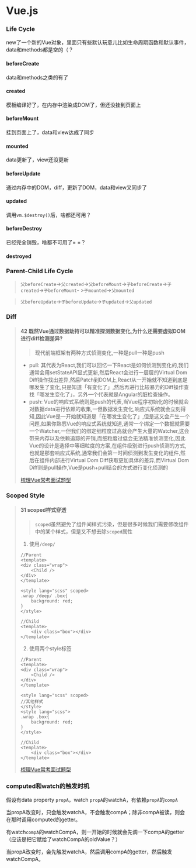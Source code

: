 # Vue.js

### Life Cycle

new了一个新的Vue对象，里面只有些默认玩意儿比如生命周期函数和默认事件，data和methods都是空的（？

#### beforeCreate

data和methods之类的有了

#### created

模板编译好了，在内存中渲染成DOM了，但还没挂到页面上

#### beforeMount

挂到页面上了，data和view达成了同步

#### mounted

data更新了，view还没更新

#### beforeUpdate

通过内存中的DOM，diff，更新了DOM，data和view又同步了

#### updated

调用`vm.$destroy()`后，啥都还可用？

#### beforeDestroy

已经完全销毁，啥都不可用了= =？

#### destroyed

### Parent-Child Life Cycle

> `父beforeCreate`-&gt;`父created`-&gt;`父beforeMount`-&gt;`子beforeCreate`-&gt;`子created`-&gt;`子beforeMount`- &gt;`子mounted`-&gt;`父mounted`

> `父beforeUpdate`-&gt;`子beforeUpdate`-&gt;`子updated`-&gt;`父updated`

### Diff

> #### 42 既然Vue通过数据劫持可以精准探测数据变化,为什么还需要虚拟DOM进行diff检测差异?
>
> > 现代前端框架有两种方式侦测变化,一种是pull一种是push
>
> * pull: 其代表为React,我们可以回忆一下React是如何侦测到变化的,我们通常会用setStateAPI显式更新,然后React会进行一层层的Virtual Dom Diff操作找出差异,然后Patch到DOM上,React从一开始就不知道到底是哪发生了变化,只是知道「有变化了」,然后再进行比较暴力的Diff操作查找「哪发生变化了」，另外一个代表就是Angular的脏检查操作。
> * push: Vue的响应式系统则是push的代表,当Vue程序初始化的时候就会对数据data进行依赖的收集,一但数据发生变化,响应式系统就会立刻得知,因此Vue是一开始就知道是「在哪发生变化了」,但是这又会产生一个问题,如果你熟悉Vue的响应式系统就知道,通常一个绑定一个数据就需要一个Watcher,一但我们的绑定细粒度过高就会产生大量的Watcher,这会带来内存以及依赖追踪的开销,而细粒度过低会无法精准侦测变化,因此Vue的设计是选择中等细粒度的方案,在组件级别进行push侦测的方式,也就是那套响应式系统,通常我们会第一时间侦测到发生变化的组件,然后在组件内部进行Virtual Dom Diff获取更加具体的差异,而Virtual Dom Diff则是pull操作,Vue是push+pull结合的方式进行变化侦测的
>
> [梳理Vue常考面试题型](https://mp.weixin.qq.com/s?__biz=MzA4MjA1MDM3Ng==&mid=2450810634&idx=1&sn=528dbceaec62241d94fb0b439fc42aae&chksm=886b6b2dbf1ce23bf8a07e075ca933da4599e214bea41f3c8541a20bf4f904f6e43800d17fc0&scene=126&sessionid=1603091150&key=221452a4d6b5ef370a0957a66478e9dc00ec458f727160703b401ef7096c945db5037011bf9a9694fc9d6777a62bea6cd35759e1357cef09bd001929828856b00384ce7555db8444c64a37773a4594e52d7c2f72ae56e1527491b6d5c973b49c3f146011f634808ca60b486b9d3776eb8457a600b1d109b1e0a17ff426503a58&ascene=1&uin=MTI2ODU0NDIwMQ%3D%3D&devicetype=Windows+10+x64&version=62090529&lang=zh_CN&exportkey=AaZX4TYHEwAxhQHShRgNyLM%3D&pass_ticket=%2FVpJDVgkqW83zuRca%2Bg52%2BWef1AzxKMGfRTl1Jb5rPyXlFWnMiW3wf%2F2KjPZvizc&wx_header=0)

### Scoped Style

> #### 31 scoped样式穿透
>
> > `scoped`虽然避免了组件间样式污染，但是很多时候我们需要修改组件中的某个样式，但是又不想去除`scoped`属性
>
> 1. 使用`/deep/`
>
> ```markup
> //Parent
> <template>
> <div class="wrap">
>     <Child />
> </div>
> </template>
>
> <style lang="scss" scoped>
> .wrap /deep/ .box{
>     background: red;
> }
> </style>
>
> //Child
> <template>
>     <div class="box"></div>
> </template>
> ```
>
> 2. 使用两个style标签
>
> ```markup
> //Parent
> <template>
> <div class="wrap">
>     <Child />
> </div>
> </template>
>
> <style lang="scss" scoped>
> //其他样式
> </style>
> <style lang="scss">
> .wrap .box{
>     background: red;
> }
> </style>
>
> //Child
> <template>
>     <div class="box"></div>
> </template>
> ```
>
> [梳理Vue常考面试题型](https://mp.weixin.qq.com/s?__biz=MzA4MjA1MDM3Ng==&mid=2450810634&idx=1&sn=528dbceaec62241d94fb0b439fc42aae&chksm=886b6b2dbf1ce23bf8a07e075ca933da4599e214bea41f3c8541a20bf4f904f6e43800d17fc0&scene=126&sessionid=1603091150&key=221452a4d6b5ef370a0957a66478e9dc00ec458f727160703b401ef7096c945db5037011bf9a9694fc9d6777a62bea6cd35759e1357cef09bd001929828856b00384ce7555db8444c64a37773a4594e52d7c2f72ae56e1527491b6d5c973b49c3f146011f634808ca60b486b9d3776eb8457a600b1d109b1e0a17ff426503a58&ascene=1&uin=MTI2ODU0NDIwMQ%3D%3D&devicetype=Windows+10+x64&version=62090529&lang=zh_CN&exportkey=AaZX4TYHEwAxhQHShRgNyLM%3D&pass_ticket=%2FVpJDVgkqW83zuRca%2Bg52%2BWef1AzxKMGfRTl1Jb5rPyXlFWnMiW3wf%2F2KjPZvizc&wx_header=0)

### computed和watch的触发时机

假设有data property `propA`，watch `propA`的watchA，有依赖`propA`的`compA`

当propA改变时，只会触发watchA，不会触发compA；除非compA被读，则会在那时调用computed的getter。

有watch`compA`的watchCompA，则一开始的时候就会先调一下compA的getter（应该是把它赋给了watchCompA的oldValue？）

当propA改变时，会先触发watchA，然后调用compA的getter，然后触发watchCompA。

